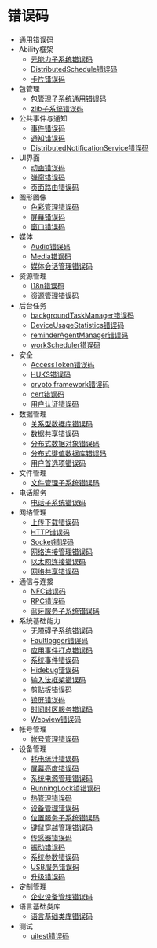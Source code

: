 # 错误码

- [通用错误码](errorcode-universal.md)
- Ability框架
  - [元能力子系统错误码](errorcode-ability.md)
  - [DistributedSchedule错误码](errorcode-DistributedSchedule.md)
  - [卡片错误码](errorcode-form.md)
- 包管理
  - [包管理子系统通用错误码](errorcode-bundle.md)
  - [zlib子系统错误码](errorcode-zlib.md)
- 公共事件与通知
  - [事件错误码](errorcode-CommonEventService.md)
  - [通知错误码](errorcode-notification.md)
  - [DistributedNotificationService错误码](errorcode-DistributedNotificationService.md)
- UI界面
  - [动画错误码](errorcode-animator.md)
  - [弹窗错误码](errorcode-promptAction.md)
  - [页面路由错误码](errorcode-router.md)
- 图形图像
  - [色彩管理错误码](errorcode-colorspace-manager.md)
  - [屏幕错误码](errorcode-display.md)
  - [窗口错误码](errorcode-window.md)
- 媒体
  - [Audio错误码](errorcode-audio.md)
  - [Media错误码](errorcode-media.md)
  - [媒体会话管理错误码](errorcode-avsession.md)
- 资源管理
  - [I18n错误码](errorcode-i18n.md)
  - [资源管理错误码](errorcode-resource-manager.md)
- 后台任务
  - [backgroundTaskManager错误码](errorcode-backgroundTaskMgr.md)
  - [DeviceUsageStatistics错误码](errorcode-DeviceUsageStatistics.md)
  - [reminderAgentManager错误码](errorcode-reminderAgentManager.md)
  - [workScheduler错误码](errorcode-workScheduler.md)
- 安全
  - [AccessToken错误码](errorcode-access-token.md)
  - [HUKS错误码](errorcode-huks.md)
  - [crypto framework错误码](errorcode-crypto-framework.md)
  - [cert错误码](errorcode-cert.md)
  - [用户认证错误码](errorcode-useriam.md)
- 数据管理
  - [关系型数据库错误码](errorcode-data-rdb.md)
  - [数据共享错误码](errorcode-datashare.md)
  - [分布式数据对象错误码](errorcode-distributed-dataObject.md)
  - [分布式键值数据库错误码](errorcode-distributedKVStore.md)
  - [用户首选项错误码](errorcode-preferences.md)
- 文件管理
  - [文件管理子系统错误码](errorcode-filemanagement.md)
- 电话服务
  - [电话子系统错误码](errorcode-telephony.md)
- 网络管理
  - [上传下载错误码](errorcode-request.md)
  - [HTTP错误码](errorcode-net-http.md)
  - [Socket错误码](errorcode-net-socket.md)
  - [网络连接管理错误码](errorcode-net-connection.md)
  - [以太网连接错误码](errorcode-net-ethernet.md)
  - [网络共享错误码](errorcode-net-sharing.md)
- 通信与连接
  - [NFC错误码](errorcode-nfc.md)
  - [RPC错误码](errorcode-rpc.md)
  - [蓝牙服务子系统错误码](errorcode-bluetoothManager.md)
- 系统基础能力
  - [无障碍子系统错误码](errorcode-accessibility.md)
  - [Faultlogger错误码](errorcode-faultlogger.md)
  - [应用事件打点错误码](errorcode-hiappevent.md)
  - [系统事件错误码](errorcode-hisysevent.md)
  - [Hidebug错误码](errorcode-hiviewdfx-hidebug.md)
  - [输入法框架错误码](errorcode-inputmethod-framework.md)
  - [剪贴板错误码](errorcode-pasteboard.md)
  - [锁屏错误码](errorcode-screenlock.md)
  - [时间时区服务错误码](errorcode-time.md)
  - [Webview错误码](errorcode-webview.md)
- 帐号管理
  - [帐号管理错误码](errorcode-account.md)
- 设备管理
  - [耗电统计错误码](errorcode-batteryStatistics.md)
  - [屏幕亮度错误码](errorcode-brightness.md)
  - [系统电源管理错误码](errorcode-power.md)
  - [RunningLock锁错误码](errorcode-runninglock.md)
  - [热管理错误码](errorcode-thermal.md)
  - [设备管理错误码](errorcode-device-manager.md)
  - [位置服务子系统错误码](errorcode-geoLocationManager.md)
  - [键鼠穿越管理错误码](errorcode-multimodalinput.md)
  - [传感器错误码](errorcode-sensor.md)
  - [振动错误码](errorcode-vibrator.md)
  - [系统参数错误码](errorcode-system-parameterV9.md)
  - [USB服务错误码](errorcode-usb.md)
  - [升级错误码](errorcode-update.md)
- 定制管理
  - [企业设备管理错误码](errorcode-enterpriseDeviceManager.md)
- 语言基础类库
  - [语言基础类库错误码](errorcode-utils.md)
- 测试
  - [uitest错误码](errorcode-uitest.md)
